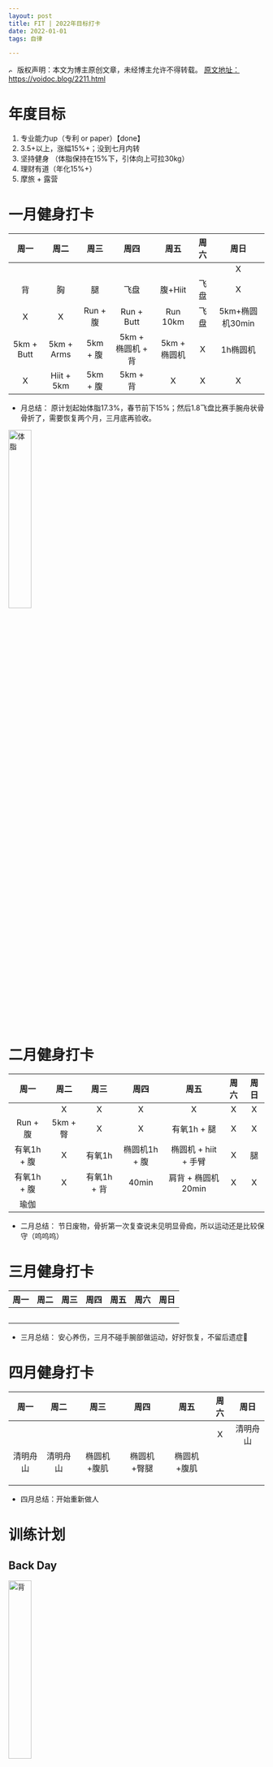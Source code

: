 ```yaml
---
layout: post
title: FIT | 2022年目标打卡
date: 2022-01-01
tags: 自律

---
```


<img src="/images/copyright.ico" alt="copyright" style="display:inline;margin-bottom: -5px;" width="10" height="10"> 版权声明：本文为博主原创文章，未经博主允许不得转载。
<a target="_blank" href="https://voidoc.blog/2171.html">原文地址：https://voidoc.blog/2211.html </a>

# 年度目标

1. 专业能力up（专利 or paper）【done】
2. 3.5+以上，涨幅15%+；没到七月内转 
3. 坚持健身 （体脂保持在15%下，引体向上可拉30kg）
4. 理财有道（年化15%+）
5. 摩旅 + 露营


# 一月健身打卡


| 周一 | 周二 | 周三 | 周四 | 周五 | 周六 | 周日 |
| :--: | :--: | :--: | :--: | :--: | :--: | :--: |
|     |     |   |      |     |    |  X  |
|  背  | 胸  | 腿  |  飞盘  |  腹+Hiit | 飞盘 |  X   |
| X  |X | Run + 腹  |  Run + Butt|  Run 10km | 飞盘 | 5km+椭圆机30min |
|  5km + Butt | 5km + Arms |  5km + 腹  |  5km + 椭圆机 + 背  |  5km + 椭圆机  |  X  | 1h椭圆机  |
|  X  |  Hiit + 5km   | 5km + 腹  | 5km + 背  | X |  X |  X  |

- 月总结： 原计划起始体脂17.3%，春节前下15%；然后1.8飞盘比赛手腕舟状骨骨折了，需要恢复两个月，三月底再验收。
<img src="https://www.imageoss.com/images/2022/01/04/fc100dd8ec563a193f972514618a86da325f6c7cfdacf4f5.jpg" alt="体脂" border="0" width="30%" height="30%">

# 二月健身打卡


| 周一 | 周二 | 周三 | 周四 | 周五 | 周六 | 周日 |
| :--: | :--: | :--: | :--: | :--: | :--: | :--: |
|    |   X  |  X |   X   |   X  |  X | X |
|   Run + 腹   |   5km + 臀   | X |   X  |  有氧1h + 腿   |  X |  X  |
|  有氧1h + 腹  |  X   |  有氧1h |   椭圆机1h + 腹   | 椭圆机 + hiit + 手臂    |  X  |   腿 |
| 有氧1h + 腹  |   X  | 有氧1h + 背  |   40min  |  肩背 + 椭圆机20min |  X  | X  |
|  瑜伽   |     |   |      |     |    |    |



- 二月总结：  节日废物，骨折第一次复查说未见明显骨痂，所以运动还是比较保守（呜呜呜）
  




# 三月健身打卡


| 周一 | 周二 | 周三 | 周四 | 周五 | 周六 | 周日 |
| :--: | :--: | :--: | :--: | :--: | :--: | :--: |
|     |     |   |      |     |    |    |
|     |     |   |      |     |    |    |
|     |     |   |      |     |    |    |
|     |     |   |      |     |    |    |
|     |     |   |      |     |    |    |



- 三月总结：  安心养伤，三月不碰手腕部做运动，好好恢复，不留后遗症🙏

# 四月健身打卡

| 周一 | 周二 | 周三 | 周四 | 周五 | 周六 | 周日 |
| :--: | :--: | :--: | :--: | :--: | :--: | :--: |
|     |     |   |      |     | X| 清明舟山 |
|清明舟山|清明舟山| 椭圆机+腹肌| 椭圆机+臀腿| 椭圆机+腹肌|    |    |
|     |     |   |      |     |    |    |
|     |     |   |      |     |    |    |
|     |     |   |      |     |    |    |


- 四月总结：开始重新做人

  


# 训练计划 

## Back Day
<img src="https://www.imageoss.com/images/2022/01/04/3a3c9c62439d19c56f0580ff1c25b61996830ffefad917f7.jpg" alt="背" border="0" width="30%" height="30%">

## Legs Day
<img src="https://www.imageoss.com/images/2022/01/06/eede59f8618ff9f8ca84a0daced08b8668ac848782b40c58.jpg" alt="腿" border="0" width="30%" height="30%"> 

-  热身： 跳绳200个、帕梅拉Hiit一组
-  训练：
   * 深蹲架深蹲 15x4
   * 相扑蹲 15x4
   * 交叉箭步蹲 15x4
   * 臀推 15x4
   * 直腿硬拉 15x4
-  keep：蜜桃臀 or 普拉提一组
-  结尾：跳绳200个

## 胸

<img src="https://www.imageoss.com/images/2022/01/06/0202f026d145e319a471828e4252c024bdce0d917dae71d3.jpg" alt="胸" border="0" width="30%" height="30%">


## Core Day

-  热身： 跳绳200个、帕梅拉Hiit一组
-  keep：Keep Hiit腹肌K4 + Plank 45s 3组
-  进阶：帕梅拉腹肌训练
-  结尾：跳绳500个

## Hiit Day

- 肌本挑战

# 饮食计划  
水果/蔬菜/蛋白质/碳水化物自己搭配
- 例如午饭：
   * 香蕉1根 82卡
   * 猕猴桃1个 76卡
   * 菠菜100g 28卡
   * 鸡胸肉1块 80-100g 150卡
   * 土豆1个 174卡
共计 500大卡

- 饮食表 

| 蛋白质 | 水果 | 蔬菜 | 碳水化物 |
| :--: | :--: | :--: | :--: | 
|  鸡胸肉1块   |  猕猴桃1个   |  菠菜100g |  土豆1个    |  
|   鸡蛋白3个  |  小番茄20个   |  西兰花100g |  红薯1个    | 
|  蛋白粉50g   |   蓝莓1盒  | 胡萝卜100g  |  全麦吐司2片    | 
|   牛奶/酸奶200g  |  苹果1个   |  生菜100g |   燕麦片50g   | 


